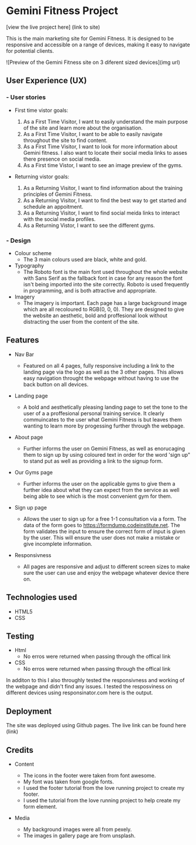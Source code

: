 # Gemini Fitness Project
[view the live project here] (link to site)

This is the main marketing site for Gemini Fitness. It is designed to be responsive and accessible on a range of devices, making it easy to navigate for potential clients.

![Preview of the Gemini Fitness site on 3 diferent sized devices](img url)

## User Experience (UX)

### - User stories

- First time vistor goals: 
    1. As a First Time Visitor, I want to easily understand the main purpose of the site and learn more about the organisation.
    2. As a First Time Visitor, I want to be able to easily navigate throughout the site to find content.
    3. As a First Time Visitor, I want to look for more information about Gemini fitness. I also want to locate their social media links to asses there presence on social media.
    4. As a First time Vistor, I want to see an image preview of the gyms.  

- Returning vistor goals:
    1. As a Returning Visitor, I want to find information about the training principles of Gemini Fitness.
    2. As a Returning Visitor, I want to find the best way to get started and schedule an appoitment. 
    3. As a Returning Visitor, I want to find social meida links to interact with the social media profiles.
    4. As a Returning Vistor, I want to see the different gyms. 



### - Design  

- Colour scheme
    - The 3 main colours used are black, white and gold. 
- Typography
    - The Roboto font is the main font used throughout the whole website with Sans Serif as the fallback font in case for any reason the font isn't being imported into the site correctly. Roboto is used frequently in programming, and is both attractive and appropriate.
 - Imagery
    - The imagery is important. Each page has a large background image which are all recoloured to RGB(0, 0, 0). They are designed to give the website an aesthetic, bold and proffesional look without distracting the user from the content of the site. 
    

## Features

- Nav Bar
    - Featured on all 4 pages, fully responsive including a link to the landing page via the logo as well as the 3 other pages. This allows easy navigation throught the webpage without having to use the back button on all devices. 

- Landing page
    - A bold and aesthetically pleasing landing page to set the tone to the user of a a proffesional personal training service. It clearly commuincates to the user what Gemini Fitness is but leaves them wanting to learn more by progessing further through the webpage.

- About page 
    - Further informs the user on Gemini Fitness, as well as enorucaging them to sign up by using coloured text in order for the word 'sign up" to stand put as well as providing a link to the signup form. 

- Our Gyms page
    - Further informs the user on the applicable gyms to give them a further idea about what they can expect from the service as well being able to see which is the most convenient gym for them. 

- Sign up page 
    - Allows the user to sign up for a free 1-1 consultation via a form. The data of the form goes to https://formdump.codeinstitute.net. The form validates the input to ensure the correct form of input is given by the user. This will ensure the user does not make a mistake or give incomplete information. 

- Responsivness 
    - All pages are responsive and adjust to different screen sizes to make sure the user can use and enjoy the webpage whatever device there on. 

## Technologies used

- HTML5
- CSS

## Testing

- Html
    - No erros were returned when passing through the offical link 
- CSS
    - No erros were returned when passing through the offical link 

In additon to this I also throughly tested the responsivness and working of the webpage and didn't find any issues. I tested the resposviness on different devices using responsinator.com here is the output. 

## Deployment

The site was deployed using Github pages. The live link can be found here (link)


## Credits

- Content
    - The icons in the footer were taken from font awesome. 
    - My font was taken from google fonts. 
    - I used the footer tutorial from the love running project to create my footer. 
    - I used the tutorial from the love running project to help create my form element. 

- Media
    - My background images were all from pexely. 
    - The images in gallery page are from unsplash. 






